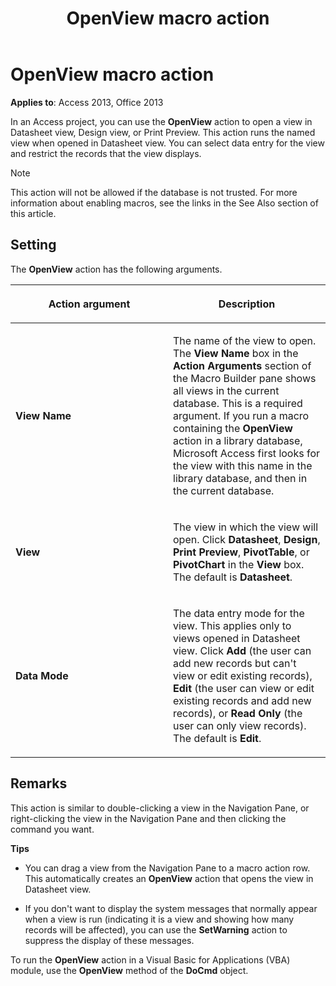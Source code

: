 ﻿---
title: OpenView macro action
TOCTitle: OpenView macro action
ms:assetid: 4d3b7e6d-4b81-4fbe-7222-24d745350321
ms:mtpsurl: https://msdn.microsoft.com/library/Ff193569(v=office.15)
ms:contentKeyID: 48544726
ms.date: 09/18/2015
mtps_version: v=office.15
f1_keywords:
- vbaac10.chm50135
f1_categories:
- Office.Version=v15
---

# OpenView macro action


**Applies to**: Access 2013, Office 2013

In an Access project, you can use the **OpenView** action to open a view in Datasheet view, Design view, or Print Preview. This action runs the named view when opened in Datasheet view. You can select data entry for the view and restrict the records that the view displays.


> [!NOTE]
> <P>This action will not be allowed if the database is not trusted. For more information about enabling macros, see the links in the See Also section of this article.</P>



## Setting

The **OpenView** action has the following arguments.

<table>
<colgroup>
<col style="width: 50%" />
<col style="width: 50%" />
</colgroup>
<thead>
<tr class="header">
<th><p>Action argument</p></th>
<th><p>Description</p></th>
</tr>
</thead>
<tbody>
<tr class="odd">
<td><p><strong>View Name</strong></p></td>
<td><p>The name of the view to open. The <strong>View Name</strong> box in the <strong>Action Arguments</strong> section of the Macro Builder pane shows all views in the current database. This is a required argument. If you run a macro containing the <strong>OpenView</strong> action in a library database, Microsoft Access first looks for the view with this name in the library database, and then in the current database.</p></td>
</tr>
<tr class="even">
<td><p><strong>View</strong></p></td>
<td><p>The view in which the view will open. Click <strong>Datasheet</strong>, <strong>Design</strong>, <strong>Print Preview</strong>, <strong>PivotTable</strong>, or <strong>PivotChart</strong> in the <strong>View</strong> box. The default is <strong>Datasheet</strong>.</p></td>
</tr>
<tr class="odd">
<td><p><strong>Data Mode</strong></p></td>
<td><p>The data entry mode for the view. This applies only to views opened in Datasheet view. Click <strong>Add</strong> (the user can add new records but can't view or edit existing records), <strong>Edit</strong> (the user can view or edit existing records and add new records), or <strong>Read Only</strong> (the user can only view records). The default is <strong>Edit</strong>.</p></td>
</tr>
</tbody>
</table>


## Remarks

This action is similar to double-clicking a view in the Navigation Pane, or right-clicking the view in the Navigation Pane and then clicking the command you want.

**Tips**

  - You can drag a view from the Navigation Pane to a macro action row. This automatically creates an **OpenView** action that opens the view in Datasheet view.

  - If you don't want to display the system messages that normally appear when a view is run (indicating it is a view and showing how many records will be affected), you can use the **SetWarning** action to suppress the display of these messages.

To run the **OpenView** action in a Visual Basic for Applications (VBA) module, use the **OpenView** method of the **DoCmd** object.

